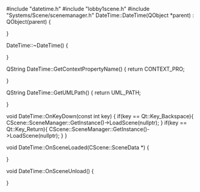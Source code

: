 #include "datetime.h"
#include "lobby1scene.h"
#include "Systems/Scene/scenemanager.h"
DateTime::DateTime(QObject *parent) : QObject(parent)
{

}

DateTime::~DateTime()
{

}

QString DateTime::GetContextPropertyName()
{
    return CONTEXT_PRO;

}

QString DateTime::GetUMLPath()
{
    return UML_PATH;

}

void DateTime::OnKeyDown(const int key)
{
    if(key == Qt::Key_Backspace){
        CScene::SceneManager::GetInstance()->LoadScene<Lobby1Scene>(nullptr);
    }
    if(key == Qt::Key_Return){
        CScene::SceneManager::GetInstance()->LoadScene<Lobby1Scene>(nullptr);
    }
}

void DateTime::OnSceneLoaded(CScene::SceneData *)
{

}

void DateTime::OnSceneUnload()
{

}
